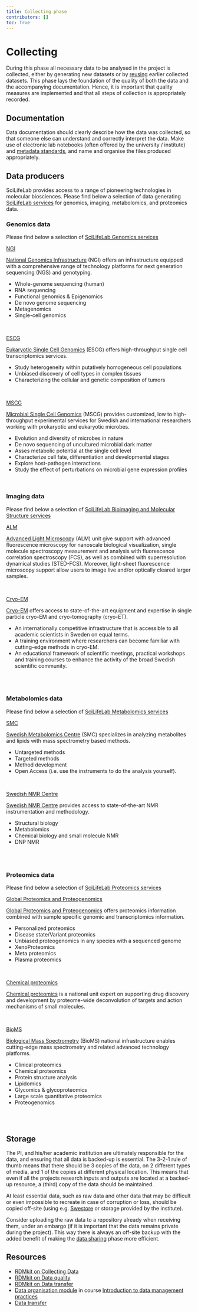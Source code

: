 ```yaml
---
title: Collecting phase
contributors: []
toc: True
---
```


# Collecting
During this phase all necessary data to be analysed in the project is collected, either by generating new datasets or by [reusing](/data-life-cycle/reuse) earlier collected datasets. This phase lays the foundation of the quality of both the data and the accompanying documentation. Hence, it is important that quality measures are implemented and that all steps of collection is appropriately recorded.

## Documentation
Data documentation should clearly describe how the data was collected, so that someone else can understand and correctly interpret the data. Make use of electronic lab notebooks (often offered by the university / institute) and [metadata standards](/topics/metadata), and name and organise the files produced appropriately.

## Data producers
 SciLifeLab provides access to a range of pioneering technologies in molecular biosciences. Please find below a selection of data generating [SciLifeLab services](https://www.scilifelab.se/services/) for genomics, imaging, metabolomics, and proteomics data.

### Genomics data
Please find below a selection of [SciLifeLab Genomics services](https://www.scilifelab.se/services/infrastructure?service=genomics)
<p>
  <a class="btn btn-primary" data-bs-toggle="collapse" href="#collapseExample1" role="button" aria-expanded="false" aria-controls="collapseExample1">
    NGI
  </a>
</p>
<div class="collapse" id="collapseExample1">
  <div class="card card-body">
  <span>
  <p>
  <a href="https://ngisweden.scilifelab.se/">National Genomics Infrastructure</a> (NGI) offers an infrastructure equipped with a comprehensive range of technology platforms for next generation sequencing (NGS) and genotyping.</p>
  <ul>
    <li> Whole-genome sequencing (human)</li>
    <li> RNA sequencing</li>
    <li> Functional genomics & Epigenomics</li>
    <li> De novo genome sequencing</li>
    <li> Metagenomics</li>
    <li> Single-cell genomics</li>
  </ul>
  </span>
  </div>
  <br>
</div>
<p>
  <a class="btn btn-primary" data-bs-toggle="collapse" href="#collapseExample2" role="button" aria-expanded="false" aria-controls="collapseExample2">
    ESCG
  </a>
</p>
<div class="collapse" id="collapseExample2">
  <div class="card card-body">
  <span>
    <p>
      <a href="https://www.scilifelab.se/units/eukaryotic-single-cell-genomics/">Eukaryotic Single Cell Genomics</a> (ESCG) offers high-throughput single cell transcriptomics services.
    </p>
    <ul>
      <li> Study heterogeneity within putatively homogeneous cell populations</li>
      <li> Unbiased discovery of cell types in complex tissues</li>
      <li> Characterizing the cellular and genetic composition of tumors</li>
    </ul>
  </span>
  </div>
  <br>
</div>
<p>
  <a class="btn btn-primary" data-bs-toggle="collapse" href="#collapseExample3" role="button" aria-expanded="false" aria-controls="collapseExample3">
    MSCG
  </a>
</p>
<div class="collapse" id="collapseExample3">
  <div class="card card-body">
  <span>
    <p>
      <a href="https://www.scilifelab.se/units/microbial-single-cell-genomics/">Microbial Single Cell Genomics</a> (MSCG) provides customized, low to high-throughput experimental services for Swedish and international researchers working with prokaryotic and eukaryotic microbes.
    </p>
    <ul>
      <li> Evolution and diversity of microbes in nature</li>
      <li> De novo sequencing of uncultured microbial dark matter</li>
      <li> Asses metabolic potential at the single cell level</li>
      <li> Characterize cell fate, differentiation and developmental stages</li>
      <li> Explore host-pathogen interactions</li>
      <li> Study the effect of perturbations on microbial gene expression profiles</li>
    </ul>
  </span>
  </div>
</div>
&nbsp;

### Imaging data
Please find below a selection of <a href="https://www.scilifelab.se/services/infrastructure?service=bioimaging-and-molecular-structure">SciLifeLab Bioimaging and Molecular Structure services</a>
<p>
  <a class="btn btn-primary" data-bs-toggle="collapse" href="#collapseExample4" role="button" aria-expanded="false" aria-controls="collapseExample4">
    ALM
  </a>
</p>
<div class="collapse" id="collapseExample4">
  <div class="card card-body">
  <span>
    <p>
      <a href="https://www.scilifelab.se/units/alm/">Advanced Light Microscopy</a> (ALM) unit give support with advanced fluorescence microscopy for nanoscale biological visualization, single molecule spectroscopy measurement and analysis with fluorescence correlation spectroscopy (FCS), as well as combined with superresolution dynamical studies (STED-FCS). Moreover, light-sheet fluorescence microscopy support allow users to image live and/or optically cleared larger samples.
    </p>
  </span>
  </div>
  <br>
</div>
<p>
  <a class="btn btn-primary" data-bs-toggle="collapse" href="#collapseExample5" role="button" aria-expanded="false" aria-controls="collapseExample5">
    Cryo-EM
  </a>
</p>
<div class="collapse" id="collapseExample5">
  <div class="card card-body">
  <span>
    <p>
      <a href="https://cryoem.scilifelab.se/">Cryo-EM</a> offers access to state-of-the-art equipment and expertise in single particle cryo-EM and cryo-tomography (cryo-ET).
    </p>
    <ul>
      <li>An internationally competitive infrastructure that is accessible to all academic scientists in Sweden on equal terms.</li>
      <li>A training environment where researchers can become familiar with cutting-edge methods in cryo-EM.</li>
      <li>An educational framework of scientific meetings, practical workshops and training courses to enhance the activity  of the broad Swedish scientific community.</li>
    </ul>
  </span>
  </div>
  <br>
</div>
&nbsp;

### Metabolomics data
Please find below a selection of <a href="https://www.scilifelab.se/services/infrastructure?metabolomics=&service=metabolomics">SciLifeLab Metabolomics services</a>

<p>
  <a class="btn btn-primary" data-bs-toggle="collapse" href="#collapseExample6" role="button" aria-expanded="false" aria-controls="collapseExample6">
    SMC
  </a>
</p>
<div class="collapse" id="collapseExample6">
  <div class="card card-body">
  <span>
    <p>
      <a href="http://www.swedishmetabolomicscentre.se/">Swedish Metabolomics Centre</a> (SMC) specializes in analyzing metabolites and lipids with mass spectrometry based methods.
    </p>
    <ul>
      <li>Untargeted methods</li>
      <li>Targeted methods</li>
      <li>Method development</li>
      <li>Open Access (i.e. use the instruments to do the analysis yourself).</li>
    </ul> 
  </span>
  </div>
  <br>
</div>
<p>
  <a class="btn btn-primary" data-bs-toggle="collapse" href="#collapseExample7" role="button" aria-expanded="false" aria-controls="collapseExample7">
    Swedish NMR Centre
  </a>
</p>
<div class="collapse" id="collapseExample7">
  <div class="card card-body">
  <span>
    <p>
      <a href="https://www.scilifelab.se/units/swedish-nmr-centre/">Swedish NMR Centre</a> provides access to state-of-the-art NMR instrumentation and methodology.
    </p>
    <ul>
      <li>Structural biology</li>
      <li>Metabolomics</li>
      <li>Chemical biology and small molecule NMR</li>
      <li>DNP NMR</li>
    </ul>
  </span>
  </div>
  <br>
</div>
&nbsp;

### Proteomics data
Please find below a selection of [SciLifeLab Proteomics services](https://www.scilifelab.se/services/infrastructure?service=proteomics)

<p>
  <a class="btn btn-primary" data-bs-toggle="collapse" href="#collapseExample8" role="button" aria-expanded="false" aria-controls="collapseExample8">
    Global Proteomics and Proteogenomics
  </a>
</p>
<div class="collapse" id="collapseExample8">
  <div class="card card-body">
  <span>
    <p>
      <a href="https://www.scilifelab.se/units/global-proteomics-and-proteogenomics/">Global Proteomics and Proteogenomics</a> offers proteomics information combined with sample specific genomic and transcriptomics information.
    </p>
    <ul>
      <li>Personalized proteomics</li>
      <li>Disease state/Variant proteomics</li>
      <li>Unbiased proteogenomics in any species with a sequenced genome</li>
      <li>XenoProteomics</li>
      <li>Meta proteomics</li>
      <li>Plasma proteomics</li>
    </ul>
  </span>
  </div>
  <br>
</div>
<p>
  <a class="btn btn-primary" data-bs-toggle="collapse" href="#collapseExample9" role="button" aria-expanded="false" aria-controls="collapseExample9">
    Chemical proteomics
  </a>
</p>
<div class="collapse" id="collapseExample9">
  <div class="card card-body">
  <span>
    <p>
      <a href="https://www.scilifelab.se/units/chemical-proteomics/">Chemical proteomics</a> is a national unit expert on supporting drug discovery and development by proteome-wide deconvolution of targets and action mechanisms of small molecules.
    </p>
  </span>
  </div>
  <br>
</div>
<p>
  <a class="btn btn-primary" data-bs-toggle="collapse" href="#collapseExample10" role="button" aria-expanded="false" aria-controls="collapseExample10">
    BioMS
  </a>
</p>
<div class="collapse" id="collapseExample10">
  <div class="card card-body">
  <span>
    <p>
      <a href="https://bioms.se/">Biological Mass Spectrometry</a> (BioMS) national infrastructure enables cutting-edge mass spectrometry and related advanced technology platforms.
    </p>
    <ul>
      <li>Clinical proteomics</li>
      <li>Chemical proteomics</li>
      <li>Protein structure analysis</li>
      <li>Lipidomics</li>
      <li>Glycomics & glycoproteomics</li>
      <li>Large scale quantitative proteomics</li>
      <li>Proteogenomics</li>
    </ul>
  </span>
  </div>
  <br>
</div>
&nbsp;

## Storage
The PI, and his/her academic institution are ultimately responsible for the data, and ensuring that all data is backed-up is essential. The 3-2-1 rule of thumb means that there should be 3 copies of the data, on 2 different types of media, and 1 of the copies at different physical location. This means that even if all the projects research inputs and outputs are located at a backed-up resource, a (third) copy of the data should be maintained.

At least essential data, such as raw data and other data that may be difficult or even impossible to recreate in case of corruption or loss, should be copied off-site (using e.g. [Swestore](http://www.snic.se/resources/swestore/) or storage provided by the institute).

Consider uploading the raw data to a repository already when receiving them, under an embargo (if it is important that the data remains private during the project). This way there is always an off-site backup with the added benefit of making the [data sharing](/data-life-cycle/share) phase more efficient.

## Resources
* [RDMkit on Collecting Data](https://rdmkit.elixir-europe.org/collecting)
* [RDMkit on Data quality](https://rdmkit.elixir-europe.org/data_quality)
* [RDMkit on Data transfer](https://rdmkit.elixir-europe.org/data_transfer.html)
* [Data organisation module](https://nbisweden.github.io/module-organising-data-dm-practices/) in course [Introduction to data management practices](https://uppsala.instructure.com/courses/48087/pages/introduction-to-data-management-practices)
* [Data transfer](/topics/data-transfer)
